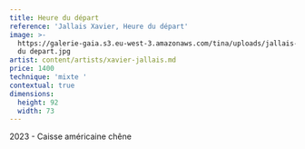 ```yaml
---
title: Heure du départ
reference: 'Jallais Xavier, Heure du départ'
image: >-
  https://galerie-gaia.s3.eu-west-3.amazonaws.com/tina/uploads/jallais-xavier/galerie-gaia-jallais-xavier-heure
  du depart.jpg
artist: content/artists/xavier-jallais.md
price: 1400
technique: 'mixte '
contextual: true
dimensions:
  height: 92
  width: 73
---
```


2023 - Caisse américaine chêne
